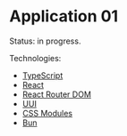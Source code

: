 # Application 01

Status: in progress.

Technologies:

* [TypeScript](https://www.typescriptlang.org)
* [React](https://react.dev)
* [React Router DOM](https://v5.reactrouter.com/web)
* [UUI](https://uui.epam.com)
* [CSS Modules](https://github.com/css-modules/css-modules)
* [Bun](https://bun.sh)
